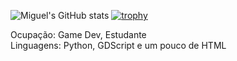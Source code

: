 ![Miguel's GitHub stats](https://github-readme-stats.vercel.app/api?username=miguelrochabh&show_icons=true&theme=dark&hide=prs) [![trophy](https://github-profile-trophy.vercel.app/?username=miguelrochabh&theme=chalk&title=Commit)](https://github.com/ryo-ma/github-profile-trophy)


Ocupação: Game Dev, Estudante</br>
Linguagens: Python, GDScript e um pouco de HTML
